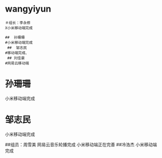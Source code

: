 # wangyiyun
    ＃组长：李永修
    X小米移动端完成
 
    ##  孙珊珊
    #小米移动端完成
     ##  邹志民
    #移动端完成、
     ## 刘佳豪
    #网易云移动端
 

#  孙珊珊
 小米移动端完成
#  邹志民
小米移动端完成

##组员：周雪美
网易云音乐轮播完成
小米移动端正在完善
 ##冷浩杰
 小米移动端完成
